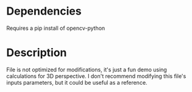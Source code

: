 # Dependencies
Requires a pip install of opencv-python

# Description
File is not optimized for modifications, it's just a fun demo using calculations for 3D perspective. I don't recommend modifying this file's inputs parameters, but it could be useful as a reference.
